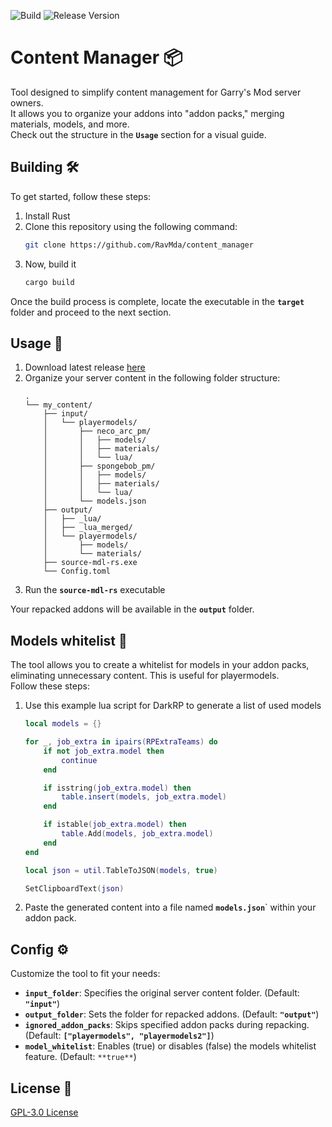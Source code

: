![Build](https://img.shields.io/github/actions/workflow/status/RavMda/content_manager/.github%2Fworkflows%2Frust.yml)
![Release Version](https://img.shields.io/github/v/release/RavMda/content_manager)

# Content Manager 📦

Tool designed to simplify content management for Garry's Mod server owners.
<br>
It allows you to organize your addons into "addon packs," merging materials, models, and more.
<br>
Check out the structure in the **`Usage`** section for a visual guide.

## Building 🛠️

To get started, follow these steps:

1. Install Rust
2. Clone this repository using the following command:
	```bash
	git clone https://github.com/RavMda/content_manager
	```
3. Now, build it
	```bash
	cargo build
	```

Once the build process is complete, locate the executable in the **`target`** folder and proceed to the next section.

## Usage 🚀

1. Download latest release [here](https://github.com/RavMda/content_manager/releases)
2. Organize your server content in the following folder structure:
	```
	.
	└── my_content/
	    ├── input/
	    │   └── playermodels/
	    │       ├── neco_arc_pm/
	    │       │   ├── models/
	    │       │   ├── materials/
	    │       │   └── lua/
	    │       ├── spongebob_pm/
	    │       │   ├── models/
	    │       │   ├── materials/
	    │       │   └── lua/
	    │       └── models.json
	    ├── output/
	    │   ├── _lua/
	    │   ├── _lua_merged/
	    │   └── playermodels/
	    │       ├── models/
	    │       └── materials/
	    ├── source-mdl-rs.exe
	    └── Config.toml
	```
3. Run the **`source-mdl-rs`** executable

Your repacked addons will be available in the **`output`** folder.

## Models whitelist 📜

The tool allows you to create a whitelist for models in your addon packs, eliminating unnecessary content. This is useful for playermodels.
<br>
Follow these steps:

1. Use this example lua script for DarkRP to generate a list of used models

	```lua
	local models = {}

	for _, job_extra in ipairs(RPExtraTeams) do
		if not job_extra.model then
			continue
		end

		if isstring(job_extra.model) then
			table.insert(models, job_extra.model)
		end

		if istable(job_extra.model) then
			table.Add(models, job_extra.model)
		end
	end

	local json = util.TableToJSON(models, true)

	SetClipboardText(json)
	```
2. Paste the generated content into a file named **`models.json`**` within your addon pack.

## Config ⚙️

Customize the tool to fit your needs:

- **`input_folder`**: Specifies the original server content folder. (Default: **`"input"`**)
- **`output_folder`**: Sets the folder for repacked addons. (Default: **`"output"`**)
- **`ignored_addon_packs`**: Skips specified addon packs during repacking. (Default: **`["playermodels", "playermodels2"]`**)
- **`model_whitelist`**: Enables (true) or disables (false) the models whitelist feature. (Default: `**true**`)

## License 📄
[GPL-3.0 License](https://choosealicense.com/licenses/gpl-3.0/)
